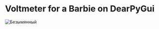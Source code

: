 # Voltmeter for a Barbie on DearPyGui

![Безымянный](https://user-images.githubusercontent.com/50321432/208500605-21ee9cf3-eaac-4212-b36b-ce0b609ea236.png)
